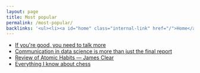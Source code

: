 ```yaml
---
layout: page
title: Most popular
permalink: /most-popular/
backlinks: '<ul><li><a id="home" class="internal-link" href="/">Home</a></li></ul>'
---
```


* <a id="talk-more" class="internal-link" href="/talk-more/">If you're good, you need to talk more</a>
* <a id="communication-in-data-science" class="internal-link" href="/communication-in-data-science/">Communication in data science is more than just the final report</a>
* <a id="clear-atomic-habits" class="internal-link" href="/clear-atomic-habits/">Review of Atomic Habits — James Clear</a>
* <a id="everything-i-know-about-chess" class="internal-link" href="/everything-i-know-about-chess/">Everything I know about chess</a>